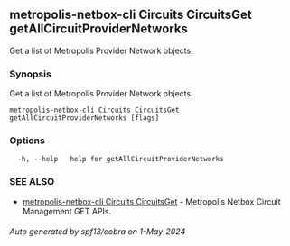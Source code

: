 ## metropolis-netbox-cli Circuits CircuitsGet getAllCircuitProviderNetworks

Get a list of Metropolis Provider Network objects.

### Synopsis

Get a list of Metropolis Provider Network objects.

```
metropolis-netbox-cli Circuits CircuitsGet getAllCircuitProviderNetworks [flags]
```

### Options

```
  -h, --help   help for getAllCircuitProviderNetworks
```

### SEE ALSO

* [metropolis-netbox-cli Circuits CircuitsGet](metropolis-netbox-cli_Circuits_CircuitsGet.md)	 - Metropolis Netbox Circuit Management GET APIs.

###### Auto generated by spf13/cobra on 1-May-2024
